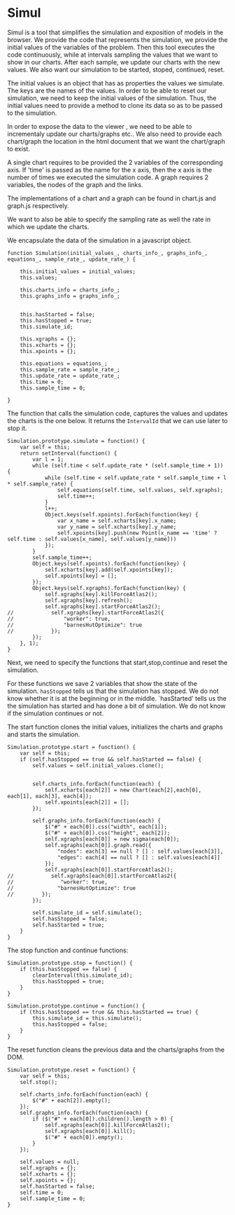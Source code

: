 # Simul

Simul is a tool that simplifies the simulation and exposition of models in the browser.
We provide the code that represents the simulation, we provide the initial values of the variables of the problem. Then this tool executes the code continuously, while at intervals sampling the values that we want to show in our charts. After each sample, we update our charts with the new values.
We also want our simulation to be started, stoped, continued, reset.

The initial values is an object that has as properties the values we simulate. The keys are the names of the values.
In order to be able to reset our simulation, we need to keep the initial values of the simulation. Thus, the initial values need to provide a method to clone its data so as to be passed to the simulation.

In order to expose the data to the viewer , we need to be able to incrementaly update our charts/graphs etc.. We also need to provide each chart/graph the location in the html document that we want the chart/graph to exist.

A single chart requires to be provided the 2 variables of the corresponding axis. If 'time' is passed as the name for the x axis, then the x axis is the number of times we executed the simulation code. A graph requires 2 variables, the nodes of the graph and the links.

The implementations of a chart and a graph can be found in chart.js and graph.js respectively.

We want to also be able to specify the sampling rate as well the rate in which we update the charts.

We encapsulate the data of the simulation in a javascript object.


```
function Simulation(initial_values_, charts_info_, graphs_info_, equations_, sample_rate_, update_rate_) {
   
    this.initial_values = initial_values;
    this.values;

    this.charts_info = charts_info_;
    this.graphs_info = graphs_info_;


    this.hasStarted = false;
    this.hasStopped = true;
    this.simulate_id;

    this.xgraphs = {};
    this.xcharts = {};
    this.xpoints = {};

    this.equations = equations_;
    this.sample_rate = sample_rate_;
    this.update_rate = update_rate_;
    this.time = 0;
    this.sample_time = 0;

}
```

The function that calls the simulation code, captures the values and updates the charts is the one below.
It returns the `IntervalId` that we can use later to stop it.

```
Simulation.prototype.simulate = function() {
    var self = this;
    return setInterval(function() {
        var l = 1;
        while (self.time < self.update_rate * (self.sample_time + 1)) {
            while (self.time < self.update_rate * self.sample_time + l * self.sample_rate) {
                self.equations(self.time, self.values, self.xgraphs);
                self.time++;
            }
            l++;
            Object.keys(self.xpoints).forEach(function(key) {
                var x_name = self.xcharts[key].x_name;
                var y_name = self.xcharts[key].y_name;
                self.xpoints[key].push(new Point(x_name == 'time' ? self.time : self.values[x_name], self.values[y_name]))
            });
        }
        self.sample_time++;
        Object.keys(self.xpoints).forEach(function(key) {
            self.xcharts[key].add(self.xpoints[key]);
            self.xpoints[key] = [];
        });
        Object.keys(self.xgraphs).forEach(function(key) {
            self.xgraphs[key].killForceAtlas2();
            self.xgraphs[key].refresh();
            self.xgraphs[key].startForceAtlas2();
//            self.xgraphs[key].startForceAtlas2({
//                "worker": true,
//                "barnesHutOptimize": true
//            });
        });
    }, 1);
}
```

Next, we need to specify the functions that start,stop,continue and reset the simulation.

For these functions we save 2 variables that show the state of the simulation. 
`hasStopped` tells us that the simulation has stopped. We do not know whether it is at the beginning or in the middle.
`hasStarted' tells us the the simulation has started and has done a bit of simulation. We do not know if the simulation continues or not.

The start function clones the initial values, initializes the charts and graphs and starts the simulation.

```
Simulation.prototype.start = function() {
    var self = this;
    if (self.hasStopped == true && self.hasStarted == false) {
        self.values = self.initial_values.clone();


        self.charts_info.forEach(function(each) {
            self.xcharts[each[2]] = new Chart(each[2],each[0], each[1], each[3], each[4]);
            self.xpoints[each[2]] = [];
        });

        self.graphs_info.forEach(function(each) {
            $("#" + each[0]).css("width", each[1]);
            $("#" + each[0]).css("height", each[2]);
            self.xgraphs[each[0]] = new sigma(each[0]);
            self.xgraphs[each[0]].graph.read({
                "nodes": each[3] == null ? [] : self.values[each[3]],
                "edges": each[4] == null ? [] : self.values[each[4]]
            });
            self.xgraphs[each[0]].startForceAtlas2();
//            self.xgraphs[each[0]].startForceAtlas2({
//               "worker": true,
//              "barnesHutOptimize": true
//         });
        });

        self.simulate_id = self.simulate();
        self.hasStopped = false;
        self.hasStarted = true;
    }
}

```

The stop function and continue functions:

```
Simulation.prototype.stop = function() {
    if (this.hasStopped == false) {
        clearInterval(this.simulate_id);
        this.hasStopped = true;
    }
}

Simulation.prototype.continue = function() {
    if (this.hasStopped == true && this.hasStarted == true) {
        this.simulate_id = this.simulate();
        this.hasStopped = false;
    }
}
```

The reset function cleans the previous data and the charts/graphs from the DOM.

```
Simulation.prototype.reset = function() {
    var self = this;
    self.stop();

    self.charts_info.forEach(function(each) {
        $("#" + each[2]).empty();
    });
    self.graphs_info.forEach(function(each) {
        if ($("#" + each[0]).children().length > 0) {
            self.xgraphs[each[0]].killForceAtlas2();
            self.xgraphs[each[0]].kill();
            $("#" + each[0]).empty();
        }
    });
    
    self.values = null;
    self.xgraphs = {};
    self.xcharts = {};
    self.xpoints = {};
    self.hasStarted = false;
    self.time = 0;
    self.sample_time = 0;
}
```




